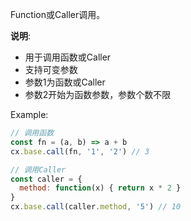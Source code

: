 Function或Caller调用。

**说明**: 
- 用于调用函数或Caller
- 支持可变参数
- 参数1为函数或Caller
- 参数2开始为函数参数，参数个数不限

Example:
```javascript
// 调用函数
const fn = (a, b) => a + b
cx.base.call(fn, '1', '2') // 3

// 调用Caller
const caller = {
  method: function(x) { return x * 2 }
}
cx.base.call(caller.method, '5') // 10
```